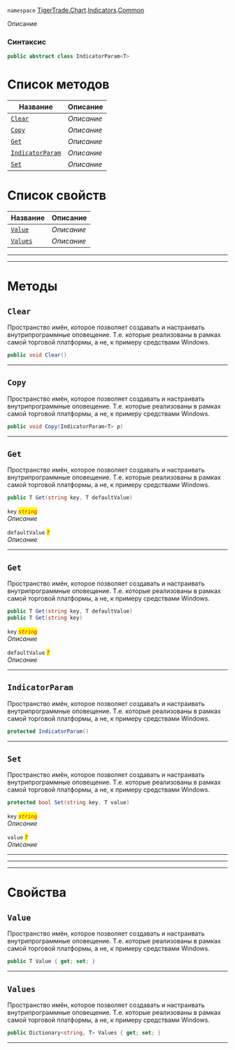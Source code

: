 
`namespace` [TigerTrade.Chart](../../../TigerTrade.Chart.md).[Indicators](../../../TigerTrade.Chart/Indicators.md).[Common](../../../TigerTrade.Chart/Indicators/Common.md)


Описание

### Синтаксис
```csharp
public abstract class IndicatorParam<T>
```


# Список методов
| Название | Описание |
| --- | --- |
| [`Clear`](#method-clear) | *Описание* |
| [`Copy`](#method-copy) | *Описание* |
| [`Get`](#method-get) | *Описание* |
| [`IndicatorParam`](#method-indicatorparam) | *Описание* |
| [`Set`](#method-set) | *Описание* |

# Список свойств
| Название | Описание |
| --- | --- |
| [`Value`](#property-value) | *Описание* |
| [`Values`](#property-values) | *Описание* |





***  
***  
# Методы

## `Clear`<a href="method-clear" id="method-clear"></a>
Пространство имён, которое позволяет создавать и настраивать внутрипрограммные оповещение. Т.е. которые реализованы в рамках самой торговой платформы, а не, к примеру средствами Windows.

```csharp
public void Clear()
```

***  

## `Copy`<a href="method-copy" id="method-copy"></a>
Пространство имён, которое позволяет создавать и настраивать внутрипрограммные оповещение. Т.е. которые реализованы в рамках самой торговой платформы, а не, к примеру средствами Windows.

```csharp
public void Copy(IndicatorParam<T> p)
```

***  

## `Get`<a href="method-get" id="method-get"></a>
Пространство имён, которое позволяет создавать и настраивать внутрипрограммные оповещение. Т.е. которые реализованы в рамках самой торговой платформы, а не, к примеру средствами Windows.

```csharp
public T Get(string key, T defaultValue)
```

`key` <mark style="color:red;">*`string`*</mark>  
 *Описание*  

`defaultValue` <mark style="color:red;">*`T`*</mark>  
 *Описание*  


***  

## `Get`<a href="method-get" id="method-get"></a>
Пространство имён, которое позволяет создавать и настраивать внутрипрограммные оповещение. Т.е. которые реализованы в рамках самой торговой платформы, а не, к примеру средствами Windows.

```csharp
public T Get(string key, T defaultValue)
public T Get(string key)
```

`key` <mark style="color:red;">*`string`*</mark>  
 *Описание*  

`defaultValue` <mark style="color:red;">*`T`*</mark>  
 *Описание*  


***  

## `IndicatorParam`<a href="method-indicatorparam" id="method-indicatorparam"></a>
Пространство имён, которое позволяет создавать и настраивать внутрипрограммные оповещение. Т.е. которые реализованы в рамках самой торговой платформы, а не, к примеру средствами Windows.

```csharp
protected IndicatorParam()
```

***  

## `Set`<a href="method-set" id="method-set"></a>
Пространство имён, которое позволяет создавать и настраивать внутрипрограммные оповещение. Т.е. которые реализованы в рамках самой торговой платформы, а не, к примеру средствами Windows.

```csharp
protected bool Set(string key, T value)
```

`key` <mark style="color:red;">*`string`*</mark>  
 *Описание*  

`value` <mark style="color:red;">*`T`*</mark>  
 *Описание*  


***  
***  
 ***  
# Свойства

## `Value`<a href="property-value" id="property-value"></a>
Пространство имён, которое позволяет создавать и настраивать внутрипрограммные оповещение. Т.е. которые реализованы в рамках самой торговой платформы, а не, к примеру средствами Windows.

```csharp
public T Value { get; set; }
```  
***

## `Values`<a href="property-values" id="property-values"></a>
Пространство имён, которое позволяет создавать и настраивать внутрипрограммные оповещение. Т.е. которые реализованы в рамках самой торговой платформы, а не, к примеру средствами Windows.

```csharp
public Dictionary<string, T> Values { get; set; }
```  
***

